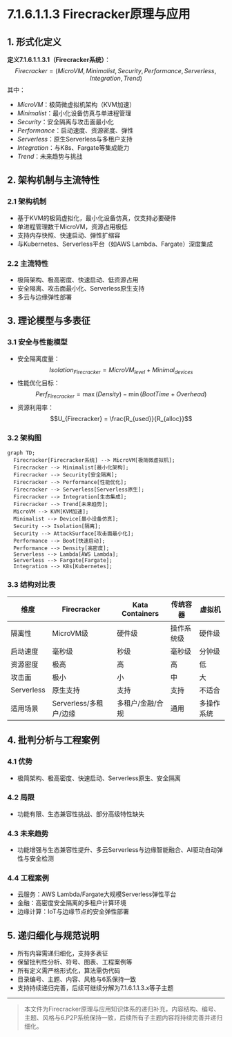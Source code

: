 # 7.1.6.1.1.3 Firecracker原理与应用

## 1. 形式化定义

**定义7.1.6.1.1.3.1（Firecracker系统）**：
$$
Firecracker = (MicroVM, Minimalist, Security, Performance, Serverless, Integration, Trend)
$$
其中：

- $MicroVM$：极简微虚拟机架构（KVM加速）
- $Minimalist$：最小化设备仿真与单进程管理
- $Security$：安全隔离与攻击面最小化
- $Performance$：启动速度、资源密度、弹性
- $Serverless$：原生Serverless与多租户支持
- $Integration$：与K8s、Fargate等集成能力
- $Trend$：未来趋势与挑战

## 2. 架构机制与主流特性

### 2.1 架构机制

- 基于KVM的极简虚拟化，最小化设备仿真，仅支持必要硬件
- 单进程管理数千MicroVM，资源占用极低
- 支持内存快照、快速启动、弹性扩缩容
- 与Kubernetes、Serverless平台（如AWS Lambda、Fargate）深度集成

### 2.2 主流特性

- 极简架构、极高密度、快速启动、低资源占用
- 安全隔离、攻击面最小化、Serverless原生支持
- 多云与边缘弹性部署

## 3. 理论模型与多表征

### 3.1 安全与性能模型

- 安全隔离度量：
  $$Isolation_{Firecracker} = MicroVM_{level} + Minimal_{devices}$$
- 性能优化目标：
  $$Perf_{Firecracker} = \max (Density) - \min (BootTime + Overhead)$$
- 资源利用率：
  $$U_{Firecracker} = \frac{R_{used}}{R_{alloc}}$$

### 3.2 架构图

```mermaid
graph TD;
  Firecracker[Firecracker系统] --> MicroVM[极简微虚拟机];
  Firecracker --> Minimalist[最小化架构];
  Firecracker --> Security[安全隔离];
  Firecracker --> Performance[性能优化];
  Firecracker --> Serverless[Serverless原生];
  Firecracker --> Integration[生态集成];
  Firecracker --> Trend[未来趋势];
  MicroVM --> KVM[KVM加速];
  Minimalist --> Device[最小设备仿真];
  Security --> Isolation[隔离];
  Security --> AttackSurface[攻击面最小化];
  Performance --> Boot[快速启动];
  Performance --> Density[高密度];
  Serverless --> Lambda[AWS Lambda];
  Serverless --> Fargate[Fargate];
  Integration --> K8s[Kubernetes];
```

### 3.3 结构对比表

| 维度 | Firecracker | Kata Containers | 传统容器 | 虚拟机 |
|------|-------------|----------------|----------|--------|
| 隔离性 | MicroVM级 | 硬件级 | 操作系统级 | 硬件级 |
| 启动速度 | 毫秒级 | 秒级 | 毫秒级 | 分钟级 |
| 资源密度 | 极高 | 高 | 高 | 低 |
| 攻击面 | 极小 | 小 | 中 | 大 |
| Serverless | 原生支持 | 支持 | 支持 | 不适合 |
| 适用场景 | Serverless/多租户/边缘 | 多租户/金融/合规 | 通用 | 多操作系统 |

## 4. 批判分析与工程案例

### 4.1 优势

- 极简架构、极高密度、快速启动、Serverless原生、安全隔离

### 4.2 局限

- 功能有限、生态兼容性挑战、部分高级特性缺失

### 4.3 未来趋势

- 功能增强与生态兼容性提升、多云Serverless与边缘智能融合、AI驱动自动弹性与安全检测

### 4.4 工程案例

- 云服务：AWS Lambda/Fargate大规模Serverless弹性平台
- 金融：高密度安全隔离的多租户计算环境
- 边缘计算：IoT与边缘节点的安全弹性部署

## 5. 递归细化与规范说明

- 所有内容需递归细化，支持多表征
- 保留批判性分析、符号、图表、工程案例等
- 所有定义需严格形式化，算法需伪代码
- 目录编号、主题、内容、风格与6系保持一致
- 支持持续递归完善，后续可继续分解为7.1.6.1.1.3.x等子主题

---
> 本文件为Firecracker原理与应用知识体系的递归补充，内容结构、编号、主题、风格与6.P2P系统保持一致，后续所有子主题内容将持续完善并递归细化。
